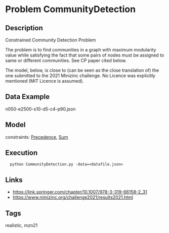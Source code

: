 # Problem CommunityDetection
## Description
Constrained Community Detection Problem

The problem is to find communities in a graph with maximum modularity value while satisfying the fact that some pairs of nodes must be assigned
to same or different communities.
See CP paper cited below.

The model, below, is close to (can be seen as the close translation of) the one submitted to the 2021 Minizinc challenge.
No Licence was explicitly mentioned (MIT Licence is assumed).

## Data Example
  n050-e2500-s10-d5-c4-p90.json

## Model
  constraints: [Precedence](http://pycsp.org/documentation/constraints/Precedence), [Sum](http://pycsp.org/documentation/constraints/Sum)

## Execution
```
  python CommunityDetection.py -data=<datafile.json>
```

## Links
  - https://link.springer.com/chapter/10.1007/978-3-319-66158-2_31
  - https://www.minizinc.org/challenge2021/results2021.html

## Tags
  realistic, mzn21

